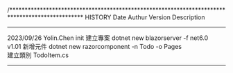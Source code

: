 /************************************************************************************************
   HISTORY
   Date         Authur      Version   Description
   ----------   ---------   -------   -------------------------------------------------------------
   2023/09/26   Yolin.Chen   init    建立專案   dotnet new blazorserver -f net6.0  
                             v1.01   新增元件   dotnet new razorcomponent -n Todo -o Pages  
                                     建立類別   TodoItem.cs  
  ************************************************************************************************